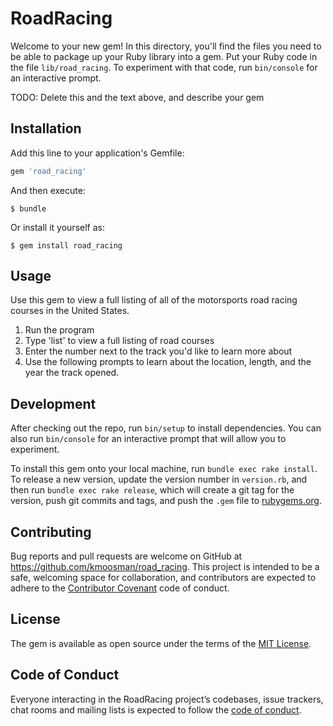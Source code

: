 # RoadRacing

Welcome to your new gem! In this directory, you'll find the files you need to be able to package up your Ruby library into a gem. Put your Ruby code in the file `lib/road_racing`. To experiment with that code, run `bin/console` for an interactive prompt.

TODO: Delete this and the text above, and describe your gem

## Installation

Add this line to your application's Gemfile:

```ruby
gem 'road_racing'
```

And then execute:

    $ bundle

Or install it yourself as:

    $ gem install road_racing

## Usage

Use this gem to view a full listing of all of the motorsports road racing courses in the United States. 
1. Run the program 
2. Type 'list' to view a full listing of road courses
3. Enter the number next to the track you'd like to learn more about 
4. Use the following prompts to learn about the location, length, and the year the track opened. 

## Development

After checking out the repo, run `bin/setup` to install dependencies. You can also run `bin/console` for an interactive prompt that will allow you to experiment.

To install this gem onto your local machine, run `bundle exec rake install`. To release a new version, update the version number in `version.rb`, and then run `bundle exec rake release`, which will create a git tag for the version, push git commits and tags, and push the `.gem` file to [rubygems.org](https://rubygems.org).

## Contributing

Bug reports and pull requests are welcome on GitHub at https://github.com/kmoosman/road_racing. This project is intended to be a safe, welcoming space for collaboration, and contributors are expected to adhere to the [Contributor Covenant](http://contributor-covenant.org) code of conduct.

## License

The gem is available as open source under the terms of the [MIT License](https://opensource.org/licenses/MIT).

## Code of Conduct

Everyone interacting in the RoadRacing project’s codebases, issue trackers, chat rooms and mailing lists is expected to follow the [code of conduct](https://github.com/kmoosman/road_racing/blob/master/CODE_OF_CONDUCT.md).
